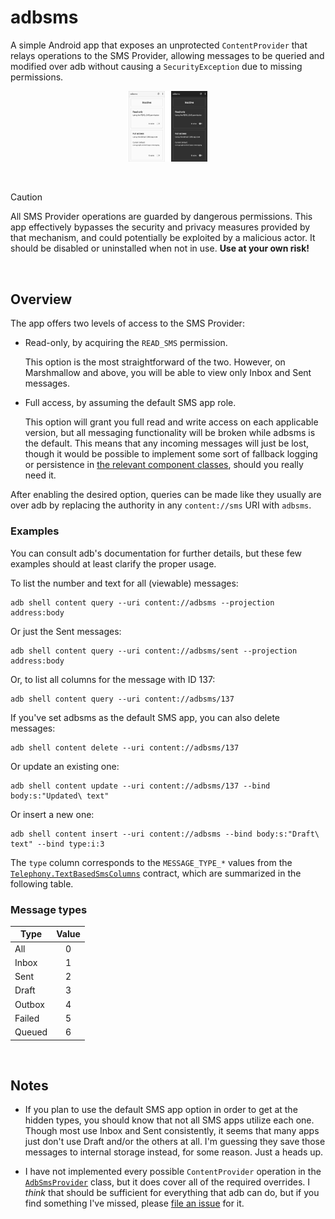# adbsms

A simple Android app that exposes an unprotected `ContentProvider` that relays
operations to the SMS Provider, allowing messages to be queried and modified
over adb without causing a `SecurityException` due to missing permissions.

<p align="center">
<img src="images/screenshots.png"
alt="Screenshots of the app in light and dark modes."
width="25%" />
</p>

<br />

> [!CAUTION]
> All SMS Provider operations are guarded by dangerous permissions. This app
> effectively bypasses the security and privacy measures provided by that
> mechanism, and could potentially be exploited by a malicious actor. It should
> be disabled or uninstalled when not in use. <b>Use at your own risk!</b>

<br />

## Overview

The app offers two levels of access to the SMS Provider:

+ Read-only, by acquiring the `READ_SMS` permission.

  This option is the most straightforward of the two. However, on Marshmallow
  and above, you will be able to view only Inbox and Sent messages.

+ Full access, by assuming the default SMS app role.

  This option will grant you full read and write access on each applicable
  version, but all messaging functionality will be broken while adbsms is the
  default. This means that any incoming messages will just be lost, though it
  would be possible to implement some sort of fallback logging or persistence in
  [the relevant component classes][stubs], should you really need it.

After enabling the desired option, queries can be made like they usually are
over adb by replacing the authority in any `content://sms` URI with `adbsms`.

### Examples

You can consult adb's documentation for further details, but these few examples
should at least clarify the proper usage.

To list the number and text for all (viewable) messages:

```
adb shell content query --uri content://adbsms --projection address:body
```

Or just the Sent messages:

```
adb shell content query --uri content://adbsms/sent --projection address:body
```

Or, to list all columns for the message with ID 137:

```
adb shell content query --uri content://adbsms/137
```

If you've set adbsms as the default SMS app, you can also delete messages:

```
adb shell content delete --uri content://adbsms/137
```

Or update an existing one:

```
adb shell content update --uri content://adbsms/137 --bind body:s:"Updated\ text"
```

Or insert a new one:

```
adb shell content insert --uri content://adbsms --bind body:s:"Draft\ text" --bind type:i:3
```

The `type` column corresponds to the `MESSAGE_TYPE_*` values from the
[`Telephony.TextBasedSmsColumns`][columns] contract, which are summarized in the
following table.

### Message types

| Type   | Value |
|--------|:-----:|
| All    |   0   |
| Inbox  |   1   |
| Sent   |   2   |
| Draft  |   3   |
| Outbox |   4   |
| Failed |   5   |
| Queued |   6   |

<br />

## Notes

+ If you plan to use the default SMS app option in order to get at the hidden
  types, you should know that not all SMS apps utilize each one. Though most
  use Inbox and Sent consistently, it seems that many apps just don't use Draft
  and/or the others at all. I'm guessing they save those messages to internal
  storage instead, for some reason. Just a heads up.

+ I have not implemented every possible `ContentProvider` operation in the
  [`AdbSmsProvider`][provider] class, but it does cover all of the required
  overrides. I _think_ that should be sufficient for everything that adb can do,
  but if you find something I've missed, please [file an issue][issue] for it.

[stubs]: app/src/main/kotlin/dev/gonodono/adbsms/DefaultSmsAppStubs.kt

[columns]: https://developer.android.com/reference/android/provider/Telephony.TextBasedSmsColumns

[provider]: app/src/main/kotlin/dev/gonodono/adbsms/AdbSmsProvider.kt

[issue]: https://github.com/gonodono/adbsms/issues/new